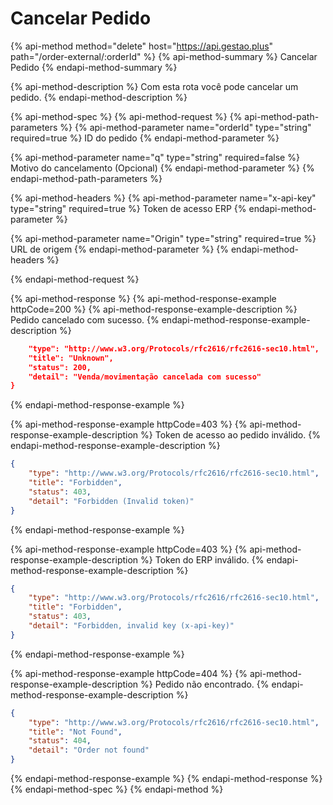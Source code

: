 # Cancelar Pedido

{% api-method method="delete" host="https://api.gestao.plus" path="/order-external/:orderId" %}
{% api-method-summary %}
Cancelar Pedido
{% endapi-method-summary %}

{% api-method-description %}
Com esta rota você pode cancelar um pedido.
{% endapi-method-description %}

{% api-method-spec %}
{% api-method-request %}
{% api-method-path-parameters %}
{% api-method-parameter name="orderId" type="string" required=true %}
ID do pedido
{% endapi-method-parameter %}

{% api-method-parameter name="q" type="string" required=false %}
Motivo do cancelamento (Opcional)
{% endapi-method-parameter %}
{% endapi-method-path-parameters %}

{% api-method-headers %}
{% api-method-parameter name="x-api-key" type="string" required=true %}
Token de acesso ERP
{% endapi-method-parameter %}

{% api-method-parameter name="Origin" type="string" required=true %}
URL de origem
{% endapi-method-parameter %}
{% endapi-method-headers %}

{% endapi-method-request %}

{% api-method-response %}
{% api-method-response-example httpCode=200 %}
{% api-method-response-example-description %}
Pedido cancelado com sucesso.
{% endapi-method-response-example-description %}

```json
    "type": "http://www.w3.org/Protocols/rfc2616/rfc2616-sec10.html",
    "title": "Unknown",
    "status": 200,
    "detail": "Venda/movimentação cancelada com sucesso"
}
```
{% endapi-method-response-example %}

{% api-method-response-example httpCode=403 %}
{% api-method-response-example-description %}
Token de acesso ao pedido inválido.
{% endapi-method-response-example-description %}

```json
{
    "type": "http://www.w3.org/Protocols/rfc2616/rfc2616-sec10.html",
    "title": "Forbidden",
    "status": 403,
    "detail": "Forbidden (Invalid token)"
}
```
{% endapi-method-response-example %}

{% api-method-response-example httpCode=403 %}
{% api-method-response-example-description %}
Token do ERP inválido.
{% endapi-method-response-example-description %}

```json
{
    "type": "http://www.w3.org/Protocols/rfc2616/rfc2616-sec10.html",
    "title": "Forbidden",
    "status": 403,
    "detail": "Forbidden, invalid key (x-api-key)"
}
```
{% endapi-method-response-example %}

{% api-method-response-example httpCode=404 %}
{% api-method-response-example-description %}
Pedido não encontrado.
{% endapi-method-response-example-description %}

```json
{
    "type": "http://www.w3.org/Protocols/rfc2616/rfc2616-sec10.html",
    "title": "Not Found",
    "status": 404,
    "detail": "Order not found"
}
```
{% endapi-method-response-example %}
{% endapi-method-response %}
{% endapi-method-spec %}
{% endapi-method %}